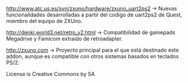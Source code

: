 http://www.atc.us.es/svn/zxuno/hardware/zxuno_uart2ps2 -> Nuevas funcionalidades desarrolladas a partir del codigo de uart2ps2 de Quest, miembro del equipo de ZXUno.

http://denki.world3.net/retro_v2.html -> Compatibilidad de gamepads Megadrive y Famicom extraído de retroadapter.

http://zxuno.com -> Proyecto principal para el que está destinado este addon, aunque es compatible con otros sistemas basados en teclados PS/2.

License is Creative Commons by SA
